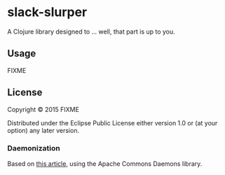 # slack-slurper

A Clojure library designed to ... well, that part is up to you.

## Usage

FIXME

## License

Copyright © 2015 FIXME

Distributed under the Eclipse Public License either version 1.0 or (at
your option) any later version.


### Daemonization

Based on [this article](http://www.rkn.io/2014/02/06/clojure-cookbook-daemons/), using the Apache Commons Daemons library.
